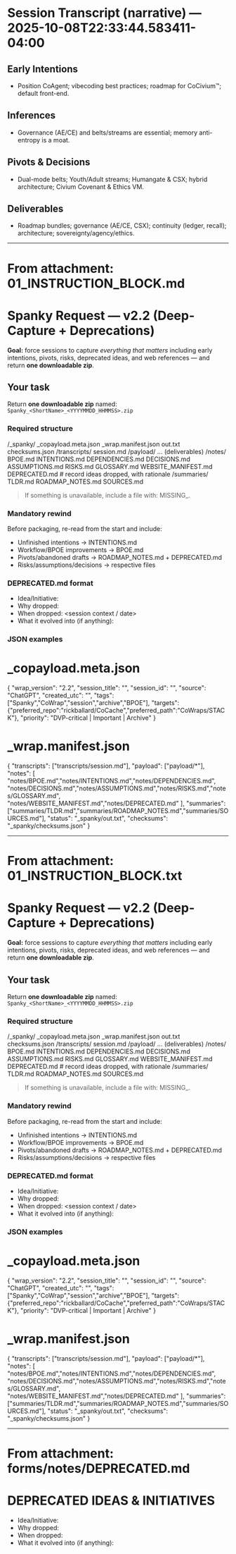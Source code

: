 
# Session Transcript (narrative) — 2025-10-08T22:33:44.583411-04:00

## Early Intentions
- Position CoAgent; vibecoding best practices; roadmap for CoCivium™; default front-end.

## Inferences
- Governance (AE/CE) and belts/streams are essential; memory anti-entropy is a moat.

## Pivots & Decisions
- Dual-mode belts; Youth/Adult streams; Humangate & CSX; hybrid architecture; Civium Covenant & Ethics VM.

## Deliverables
- Roadmap bundles; governance (AE/CE, CSX); continuity (ledger, recall); architecture; sovereignty/agency/ethics.


---
# From attachment: 01_INSTRUCTION_BLOCK.md

# Spanky Request — v2.2 (Deep-Capture + Deprecations)

**Goal:** force sessions to capture *everything that matters* including early intentions, pivots, risks, deprecated ideas, and web references — and return **one downloadable zip**.


## Your task
Return **one downloadable zip** named:
`Spanky_<ShortName>_<YYYYMMDD_HHMMSS>.zip`

### Required structure
/_spanky/
  _copayload.meta.json
  _wrap.manifest.json
  out.txt
  checksums.json
/transcripts/
  session.md
/payload/
  ... (deliverables)
/notes/
  BPOE.md
  INTENTIONS.md
  DEPENDENCIES.md
  DECISIONS.md
  ASSUMPTIONS.md
  RISKS.md
  GLOSSARY.md
  WEBSITE_MANIFEST.md
  DEPRECATED.md        # record ideas dropped, with rationale
/summaries/
  TLDR.md
  ROADMAP_NOTES.md
  SOURCES.md

> If something is unavailable, include a file with: MISSING_<WHAT>.

### Mandatory rewind
Before packaging, re-read from the start and include:
- Unfinished intentions → INTENTIONS.md
- Workflow/BPOE improvements → BPOE.md
- Pivots/abandoned drafts → ROADMAP_NOTES.md + DEPRECATED.md
- Risks/assumptions/decisions → respective files

### DEPRECATED.md format
- Idea/Initiative: <short name>
- Why dropped: <reason>
- When dropped: <session context / date>
- What it evolved into (if anything): <link or note>

### JSON examples
# _copayload.meta.json
{
  "wrap_version": "2.2",
  "session_title": "<human title>",
  "session_id": "<if known>",
  "source": "ChatGPT",
  "created_utc": "<ISO8601>",
  "tags": ["Spanky","CoWrap","session","archive","BPOE"],
  "targets": {"preferred_repo":"rickballard/CoCache","preferred_path":"CoWraps/STACK"},
  "priority": "DVP-critical | Important | Archive"
}

# _wrap.manifest.json
{
  "transcripts": ["transcripts/session.md"],
  "payload": ["payload/*"],
  "notes": [
    "notes/BPOE.md","notes/INTENTIONS.md","notes/DEPENDENCIES.md",
    "notes/DECISIONS.md","notes/ASSUMPTIONS.md","notes/RISKS.md","notes/GLOSSARY.md",
    "notes/WEBSITE_MANIFEST.md","notes/DEPRECATED.md"
  ],
  "summaries": ["summaries/TLDR.md","summaries/ROADMAP_NOTES.md","summaries/SOURCES.md"],
  "status": "_spanky/out.txt",
  "checksums": "_spanky/checksums.json"
}



---
# From attachment: 01_INSTRUCTION_BLOCK.txt

# Spanky Request — v2.2 (Deep-Capture + Deprecations)

**Goal:** force sessions to capture *everything that matters* including early intentions, pivots, risks, deprecated ideas, and web references — and return **one downloadable zip**.


## Your task
Return **one downloadable zip** named:
`Spanky_<ShortName>_<YYYYMMDD_HHMMSS>.zip`

### Required structure
/_spanky/
  _copayload.meta.json
  _wrap.manifest.json
  out.txt
  checksums.json
/transcripts/
  session.md
/payload/
  ... (deliverables)
/notes/
  BPOE.md
  INTENTIONS.md
  DEPENDENCIES.md
  DECISIONS.md
  ASSUMPTIONS.md
  RISKS.md
  GLOSSARY.md
  WEBSITE_MANIFEST.md
  DEPRECATED.md        # record ideas dropped, with rationale
/summaries/
  TLDR.md
  ROADMAP_NOTES.md
  SOURCES.md

> If something is unavailable, include a file with: MISSING_<WHAT>.

### Mandatory rewind
Before packaging, re-read from the start and include:
- Unfinished intentions → INTENTIONS.md
- Workflow/BPOE improvements → BPOE.md
- Pivots/abandoned drafts → ROADMAP_NOTES.md + DEPRECATED.md
- Risks/assumptions/decisions → respective files

### DEPRECATED.md format
- Idea/Initiative: <short name>
- Why dropped: <reason>
- When dropped: <session context / date>
- What it evolved into (if anything): <link or note>

### JSON examples
# _copayload.meta.json
{
  "wrap_version": "2.2",
  "session_title": "<human title>",
  "session_id": "<if known>",
  "source": "ChatGPT",
  "created_utc": "<ISO8601>",
  "tags": ["Spanky","CoWrap","session","archive","BPOE"],
  "targets": {"preferred_repo":"rickballard/CoCache","preferred_path":"CoWraps/STACK"},
  "priority": "DVP-critical | Important | Archive"
}

# _wrap.manifest.json
{
  "transcripts": ["transcripts/session.md"],
  "payload": ["payload/*"],
  "notes": [
    "notes/BPOE.md","notes/INTENTIONS.md","notes/DEPENDENCIES.md",
    "notes/DECISIONS.md","notes/ASSUMPTIONS.md","notes/RISKS.md","notes/GLOSSARY.md",
    "notes/WEBSITE_MANIFEST.md","notes/DEPRECATED.md"
  ],
  "summaries": ["summaries/TLDR.md","summaries/ROADMAP_NOTES.md","summaries/SOURCES.md"],
  "status": "_spanky/out.txt",
  "checksums": "_spanky/checksums.json"
}



---
# From attachment: forms/notes/DEPRECATED.md

# DEPRECATED IDEAS & INITIATIVES
- Idea/Initiative: 
- Why dropped: 
- When dropped: 
- What it evolved into (if anything):



